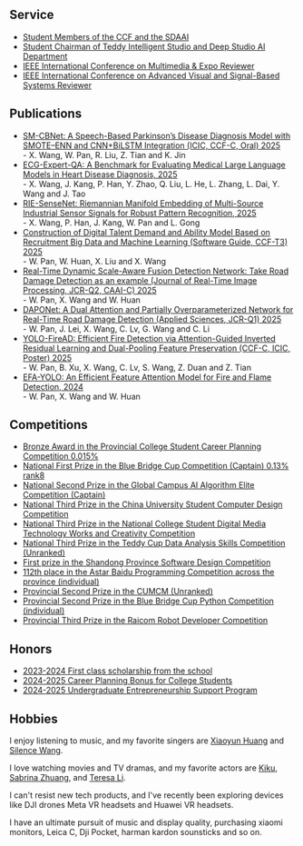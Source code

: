 ## Service

<ul style="margin:0 0 5px;">
  <li><a href="https://zaozzz.github.io/"><autocolor>Student Members of the CCF and the SDAAI</autocolor></a></li>
  <li><a href="https://zaozzz.github.io/"><autocolor>Student Chairman of Teddy Intelligent Studio and Deep Studio AI Department</autocolor></a></li>
  <li><a href="https://zaozzz.github.io/"><autocolor>IEEE International Conference on Multimedia & Expo Reviewer</autocolor></a></li>
  <li><a href="https://zaozzz.github.io/"><autocolor>IEEE International Conference on Advanced Visual and Signal-Based Systems Reviewer</autocolor></a></li>
</ul>

## Publications

<ul style="margin:0 0 5px;">
<li><a href="https://zaozzz.github.io/"><autocolor>SM-CBNet: A Speech-Based Parkinson’s Disease Diagnosis Model with SMOTE–ENN and CNN+BiLSTM Integration (ICIC, CCF-C, Oral) 2025 </autocolor></a></li>
  - X. Wang, W. Pan, R. Liu, Z. Tian and K. Jin
<li><a href="https://export.arxiv.org/abs/2502.17475"><autocolor>ECG-Expert-QA: A Benchmark for Evaluating Medical Large Language Models in Heart Disease Diagnosis, 2025 </autocolor></a></li>
  - X. Wang, J. Kang, P. Han, Y. Zhao, Q. Liu, L. He, L. Zhang, L. Dai, Y. Wang and J. Tao
<li><a href="https://arxiv.org/abs/2502.02428"><autocolor>RIE-SenseNet: Riemannian Manifold Embedding of Multi-Source Industrial Sensor Signals for Robust Pattern Recognition, 2025 </autocolor></a></li>
  - X. Wang,  P. Han, J. Kang, W. Pan and L. Gong
<li><a href="https://www.rjdk.org.cn/zh/article/doi/10.11907/rjdk.241973/"><autocolor>Construction of Digital Talent Demand and Ability Model Based on Recruitment Big Data and Machine Learning (Software Guide, CCF-T3) 2025 </autocolor></a></li>
  - W. Pan, W. Huan, X. Liu and X. Wang  
<li><a href="https://link.springer.com/article/10.1007/s11554-025-01634-w"><autocolor>Real-Time Dynamic Scale-Aware Fusion Detection Network: Take Road Damage Detection as an example (Journal of Real-Time Image Processing, JCR-Q2, CAAI-C) 2025 </autocolor></a></li>
  - W. Pan, X. Wang and W. Huan
<li><a href="https://www.mdpi.com/2076-3417/15/3/1470"><autocolor>DAPONet: A Dual Attention and Partially Overparameterized Network for Real-Time Road Damage Detection (Applied Sciences, JCR-Q1) 2025 </autocolor></a></li>
  - W. Pan, J. Lei, X. Wang, C. Lv, G. Wang and C. Li
<li><a href="https://zaozzz.github.io/"><autocolor>YOLO-FireAD: Efficient Fire Detection via Attention-Guided Inverted Residual Learning and Dual-Pooling Feature Preservation (CCF-C, ICIC, Poster) 2025 </autocolor></a></li>
  - W. Pan, B. Xu, X. Wang, C. Lv, S. Wang, Z. Duan and Z. Tian
<li><a href="https://arxiv.org/abs/2409.12635"><autocolor>EFA-YOLO: An Efficient Feature Attention Model for Fire and Flame Detection, 2024 </autocolor></a></li>
  - W. Pan, X. Wang and W. Huan
</ul>

## Competitions

<ul style="margin:0 0 5px;">
<li><a href="https://zgs.chsi.com.cn/home"><autocolor>Bronze Award in the Provincial College Student Career Planning Competition 0.015% </autocolor></a></li>
<li><a href="https://dasai.lanqiao.cn/"><autocolor>National First Prize in the Blue Bridge Cup Competition (Captain) 0.13% rank8 </autocolor></a></li>
<li><a href="https://www.saikr.com/vse/2024/DIGIX"><autocolor>National Second Prize in the Global Campus AI Algorithm Elite Competition (Captain)</autocolor></a></li>
<li><a href="https://jsjds.blcu.edu.cn/index.htm"><autocolor>National Third Prize in the China University Student Computer Design Competition</autocolor></a></li>
<li><a href="http://cmit.cn/"><autocolor>National Third Prize in the National College Student Digital Media Technology Works and Creativity Competition</autocolor></a></li>
<li><a href="https://www.tipdm.org:10010/#/competition/1694981063413243904/introduce"><autocolor>National Third Prize in the Teddy Cup Data Analysis Skills Competition (Unranked)</autocolor></a></li>
<li><a href="http://sw.sdusc.cn/"><autocolor>First prize in the Shandong Province Software Design Competition</autocolor></a></li>
<li><a href="https://www.matiji.net/exam/contest/contestdetail/145"><autocolor>112th place in the Astar Baidu Programming Competition across the province (individual)</autocolor></a></li>
<li><a href="https://www.mcm.edu.cn/"><autocolor>Provincial Second Prize in the CUMCM (Unranked)</autocolor></a></li>
<li><a href="https://dasai.lanqiao.cn/"><autocolor>Provincial Second Prize in the Blue Bridge Cup Python Competition (individual)</autocolor></a></li>
<li><a href="https://www.raicom.com.cn/"><autocolor>Provincial Third Prize in the Raicom Robot Developer Competition</autocolor></a></li>
</ul>

## Honors

<ul style="margin:0 0 5px;">
  <li><a href="https://zaozzz.github.io/"><autocolor>2023-2024 First class scholarship from the school</autocolor></a></li>
  <li><a href="https://zaozzz.github.io/"><autocolor>2024-2025 Career Planning Bonus for College Students</autocolor></a></li>
  <li><a href="https://zaozzz.github.io/"><autocolor>2024-2025 Undergraduate Entrepreneurship Support Program</autocolor></a></li>
</ul>

## Hobbies

I enjoy listening to music, and my favorite singers are [Xiaoyun Huang](https://m.weibo.cn/u/5043186742) and [Silence Wang](https://weibo.com/silencew).  

I love watching movies and TV dramas, and my favorite actors are [Kiku](https://www.weibo.com/u/3669102477?eqid=e8af036900096f8200000004645b8833), [Sabrina Zhuang](https://weibo.com/u/1314749965?tabtype=feed), and [Teresa
 Li](https://weibo.com/n/%E6%9D%8E%E5%BA%9A%E5%B8%8CTeresa).  

I can't resist new tech products, and I've recently been exploring devices like DJI drones Meta VR headsets and Huawei VR headsets.  

I have an ultimate pursuit of music and display quality, purchasing xiaomi monitors, Leica C, Dji Pocket, harman kardon sounsticks and so on.
